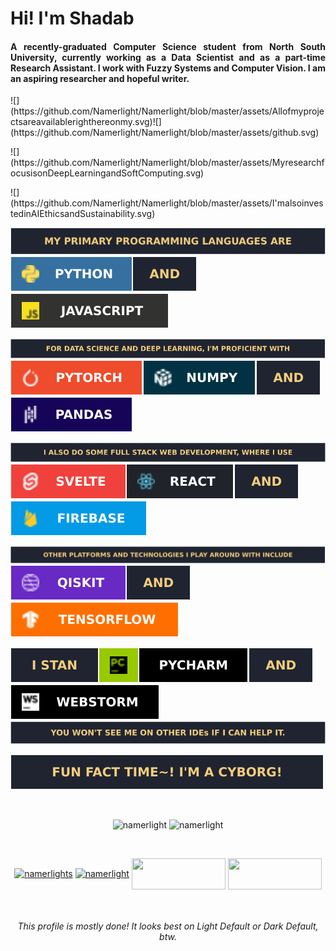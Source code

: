 <h1 align="justify">Hi! I'm Shadab</h1>  
<h4 align="justify">A recently-graduated Computer Science student from North South University, currently working as a Data Scientist and as a part-time Research Assistant. I work with Fuzzy Systems and Computer Vision. I am an aspiring researcher and hopeful writer.</h4>  

  
<p>![](https://github.com/Namerlight/Namerlight/blob/master/assets/Allofmyprojectsareavailablerighthereonmy.svg)![](https://github.com/Namerlight/Namerlight/blob/master/assets/github.svg)</p>

<p>![](https://github.com/Namerlight/Namerlight/blob/master/assets/MyresearchfocusisonDeepLearningandSoftComputing.svg)</p>

<p>![](https://github.com/Namerlight/Namerlight/blob/master/assets/I'malsoinvestedinAIEthicsandSustainability.svg)</p>

![](https://github.com/Namerlight/Namerlight/blob/master/assets/Myprimaryprogramminglanguagesare.svg)![](https://github.com/Namerlight/Namerlight/blob/master/assets/python.svg)![](https://github.com/Namerlight/Namerlight/blob/master/assets/and.svg)![](https://github.com/Namerlight/Namerlight/blob/master/assets/javascript.svg)

![](https://github.com/Namerlight/Namerlight/blob/master/assets/ForDataScienceandDeepLearning,I'mproficientwith.svg)![](https://github.com/Namerlight/Namerlight/blob/master/assets/pytorch.svg)![](https://github.com/Namerlight/Namerlight/blob/master/assets/numpy.svg)![](https://github.com/Namerlight/Namerlight/blob/master/assets/and.svg)![](https://github.com/Namerlight/Namerlight/blob/master/assets/pandas.svg)

![](https://github.com/Namerlight/Namerlight/blob/master/assets/IalsodosomeFullStackWebDevelopment,whereIuse.svg)![](https://github.com/Namerlight/Namerlight/blob/master/assets/svelte.svg)![](https://github.com/Namerlight/Namerlight/blob/master/assets/react.svg)![](https://github.com/Namerlight/Namerlight/blob/master/assets/and.svg)![](https://github.com/Namerlight/Namerlight/blob/master/assets/firebase.svg)

![](https://github.com/Namerlight/Namerlight/blob/master/assets/OtherplatformsandtechnologiesIplayaroundwithinclude.svg)![](https://github.com/Namerlight/Namerlight/blob/master/assets/qiskit.svg)![](https://github.com/Namerlight/Namerlight/blob/master/assets/and.svg)![](https://github.com/Namerlight/Namerlight/blob/master/assets/tensorflow.svg)

![](https://github.com/Namerlight/Namerlight/blob/master/assets/Istan.svg)![](https://github.com/Namerlight/Namerlight/blob/master/assets/pycharm.svg)![](https://github.com/Namerlight/Namerlight/blob/master/assets/and.svg)![](https://github.com/Namerlight/Namerlight/blob/master/assets/webstorm.svg)![](https://github.com/Namerlight/Namerlight/blob/master/assets/Youwon'tseemeonotherIDEsifIcanhelpit.svg)

![](https://github.com/Namerlight/Namerlight/blob/master/assets/Funfacttime!I'macyborg!.svg)

<br>
  
<p align="center"><img src="https://github-readme-stats.vercel.app/api/top-langs/?username=namerlight&langs_count=6&layout=compact&theme=ayu-mirage&card_width=296" alt="namerlight" /> <img src="https://github-readme-stats.vercel.app/api?username=namerlight&show_icons=true&hide=contribs&line_height=24.1&theme=ayu-mirage" alt="namerlight" /> </p> 
<p align="center">    </p> 


<br>
<p align="center">
<a href="https://scholar.google.com.sg/citations?user=hU5jVnQAAAAJ&hl=en" target="blank"><img align="center" src="https://personal-test-shc.herokuapp.com/sch.svg" alt="namerlights" height="50" width="150" /></a>  
<a href="https://twitter.com/namerlight" target="blank"><img align="center" src="https://personal-test-shc.herokuapp.com/twt.svg" alt="namerlight" height="50" width="150" /></a>  
<a href="https://linkedin.com/in/shadabchoudhury-namerlight" target="blank"><img align="center" src="https://personal-test-shc.herokuapp.com/lkin.svg" height="50" width="150" /></a>  
<a href="https://fb.com/shadab.hafizchoudhury" target="blank"><img align="center" src="https://personal-test-shc.herokuapp.com/fb.svg" height="50" width="150" /></a>  
</p>

<br>

<h6 align="center">This profile is mostly done! It looks best on Light Default or Dark Default, btw.</h4>  

